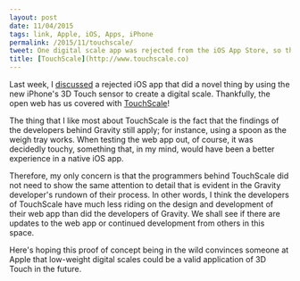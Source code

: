 ```yaml
---
layout: post
date: 11/04/2015
tags: link, Apple, iOS, Apps, iPhone
permalink: /2015/11/touchscale/
tweet: One digital scale app was rejected from the iOS App Store, so the open web has provided a rudimentary alternative.
title: [TouchScale](http://www.touchscale.co)
---
```


Last week, I [discussed](http://engineeredeloquence.com/2015/10/rejected-gravity-app) a rejected iOS app that did a novel thing by using the new iPhone's 3D Touch sensor to create a digital scale. Thankfully, the open web has us covered with [TouchScale](http://www.touchscale.co)!

The thing that I like most about TouchScale is the fact that the findings of the developers behind Gravity still apply; for instance, using a spoon as the weigh tray works. When testing the web app out, of course, it was decidedly touchy, something that, in my mind, would have been a better experience in a native iOS app.

Therefore, my only concern is that the programmers behind TouchScale did not need to show the same attention to detail that is evident in the Gravity developer's rundown of their process. In other words, I think the developers of TouchScale have much less riding on the design and development of their web app than did the developers of Gravity. We shall see if there are updates to the web app or continued development from others in this space.

Here's hoping this proof of concept being in the wild convinces someone at Apple that low-weight digital scales could be a valid application of 3D Touch in the future.